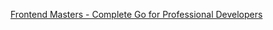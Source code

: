 [Frontend Masters - Complete Go for Professional Developers](https://frontendmasters.com/courses/complete-go)